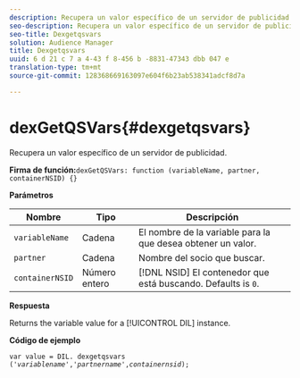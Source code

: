 ```yaml
---
description: Recupera un valor específico de un servidor de publicidad.
seo-description: Recupera un valor específico de un servidor de publicidad.
seo-title: Dexgetqsvars
solution: Audience Manager
title: Dexgetqsvars
uuid: 6 d 21 c 7 a 4-43 f 8-456 b -8831-47343 dbb 047 e
translation-type: tm+mt
source-git-commit: 128368669163097e604f6b23ab538341adcf8d7a

---
```



# dexGetQSVars{#dexgetqsvars}

Recupera un valor específico de un servidor de publicidad.

**Firma de función:**`dexGetQSVars: function (variableName, partner, containerNSID) {}`

<!-- 

r_dil_get_dexqsvars.xml

 -->

**Parámetros**

| Nombre | Tipo | Descripción |
|---|---|---|
| `variableName` | Cadena | El nombre de la variable para la que desea obtener un valor. |
| `partner` | Cadena | Nombre del socio que buscar. |
| `containerNSID` | Número entero | [!DNL NSID] El contenedor que está buscando. Defaults is `0`. |

**Respuesta**

Returns the variable value for a [!UICONTROL DIL] instance.

**Código de ejemplo**

<pre class="java"><code>var value = DIL. dexgetqsvars ('<i>variablename</i>','<i>partnername</i>',<i>containernsid</i>);</code>
</pre>
